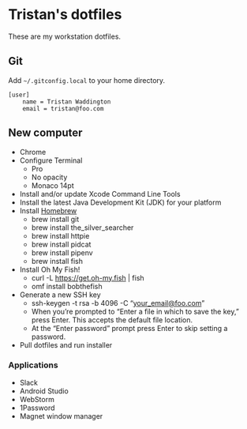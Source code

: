 # Tristan's dotfiles

These are my workstation dotfiles.

## Git

Add `~/.gitconfig.local` to your home directory.

```
[user]
    name = Tristan Waddington
    email = tristan@foo.com
```

## New computer

- Chrome
- Configure Terminal
    - Pro
    - No opacity
    - Monaco 14pt
- Install and/or update Xcode Command Line Tools
- Install the latest Java Development Kit (JDK) for your platform
- Install [Homebrew](https://brew.sh/)
  - brew install git
  - brew install the_silver_searcher
  - brew install httpie
  - brew install pidcat
  - brew install pipenv
  - brew install fish
- Install Oh My Fish!
  - curl -L https://get.oh-my.fish | fish
  - omf install bobthefish
- Generate a new SSH key
  - ssh-keygen -t rsa -b 4096 -C “your_email@foo.com”
  - When you’re prompted to “Enter a file in which to save the key,” press Enter. This accepts the default file location.
  - At the “Enter password” prompt press Enter to skip setting a password.
- Pull dotfiles and run installer

### Applications

- Slack
- Android Studio
- WebStorm
- 1Password
- Magnet window manager
